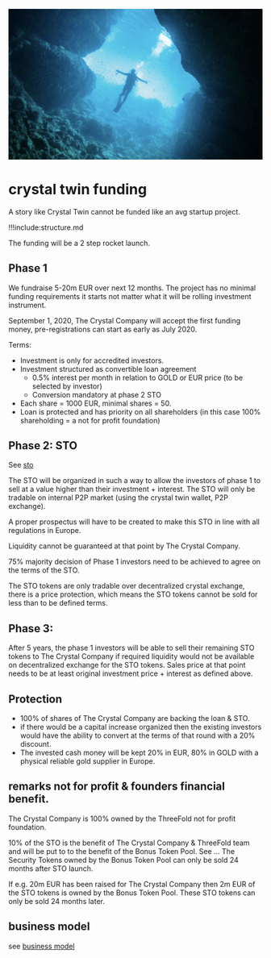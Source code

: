 ![](img/dive.png)

# crystal twin funding

A story like Crystal Twin cannot be funded like an avg startup project.

!!!include:structure.md

The funding will be a 2 step rocket launch.


## Phase 1

We fundraise 5-20m EUR over next 12 months.
The project has no minimal funding requirements it starts not matter what it will be rolling investment instrument.

September 1, 2020, The Crystal Company will accept the first funding money, pre-registrations can start as early as July 2020.

Terms:

- Investment is only for accredited investors.
- Investment structured as convertible loan agreement
    - 0.5% interest per month in relation to GOLD or EUR price (to be selected by investor)
    - Conversion mandatory at phase 2 STO
- Each share = 1000 EUR, minimal shares = 50.
- Loan is protected and has priority on all shareholders (in this case 100% shareholding = a not for profit foundation)


## Phase 2: STO

See [sto](sto.md)

The STO will be organized in such a way to allow the investors of phase 1 to sell at a value higher than their investment + interest. The STO will only be tradable on internal P2P market (using the crystal twin wallet, P2P exchange).

A proper prospectus will have to be created to make this STO in line with all regulations in Europe.

Liquidity cannot be guaranteed at that point by The Crystal Company. 

75% majority decision of Phase 1 investors need to be achieved to agree on the terms of the STO.

The STO tokens are only tradable over decentralized crystal exchange, there is a price protection, which means the STO tokens cannot be sold for less than to be defined terms.


## Phase 3: 

After 5 years, the phase 1 investors will be able to sell their remaining STO tokens to The Crystal Company if required liquidity would not be available on decentralized exchange for the STO tokens. Sales price at that point needs to be at least original investment price + interest as defined above.

## Protection

- 100% of shares of The Crystal Company are backing the loan & STO.
- if there would be a capital increase organized then the existing investors would have the ability to convert at the terms of that round with a 20% discount.
- The invested cash money will be kept 20% in EUR, 80% in GOLD with a physical reliable gold supplier in Europe.

## remarks not for profit & founders financial benefit.

The Crystal Company is 100% owned by the ThreeFold not for profit foundation. 

10% of the STO is the benefit of The Crystal Company & ThreeFold team and will be put to to the benefit of the Bonus Token Pool. See ... The Security Tokens owned by the Bonus Token Pool can only be sold 24 months after STO launch.

If e.g. 20m EUR has been raised for The Crystal Company then 2m EUR of the STO tokens is owned by the Bonus Token Pool. These STO tokens can only be sold 24 months later.

## business model

see [business model](business_model.md)